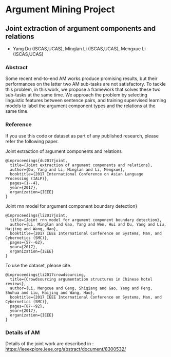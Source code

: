 # Argument Mining Project

## Joint extraction of argument components and relations
+ Yang Du (ISCAS,UCAS), Minglan Li (ISCAS,UCAS), Mengxue Li (ISCAS,UCAS)



### Abstract
Some recent end-to-end AM works produce promising results, but their performances on the latter two AM sub-tasks are not satisfactory. To tackle this problem, in this work, we propose a framework that solves these two sub-tasks at the same time. We approach the problem by selecting linguistic features between sentence pairs, and training supervised learning models to label the argument component types and the relations at the same time. 

### Reference
If you use this code or dataset as part of any published research, please refer the following paper.

Joint extraction of argument components and relations
```
@inproceedings{du2017joint,
  title={Joint extraction of argument components and relations},
  author={Du, Yang and Li, Minglan and Li, Mengxue},
  booktitle={2017 International Conference on Asian Language Processing (IALP)},
  pages={1--4},
  year={2017},
  organization={IEEE}
}
```

Joint rnn model for argument component boundary detection}
```
@inproceedings{li2017joint,
  title={Joint rnn model for argument component boundary detection},
  author={Li, Minglan and Gao, Yang and Wen, Hui and Du, Yang and Liu, Haijing and Wang, Hao},
  booktitle={2017 IEEE International Conference on Systems, Man, and Cybernetics (SMC)},
  pages={57--62},
  year={2017},
  organization={IEEE}
}
```

To use the dataset, please cite.
```
@inproceedings{li2017crowdsourcing,
  title={Crowdsourcing argumentation structures in Chinese hotel reviews},
  author={Li, Mengxue and Geng, Shiqiang and Gao, Yang and Peng, Shuhua and Liu, Haijing and Wang, Hao},
  booktitle={2017 IEEE International Conference on Systems, Man, and Cybernetics (SMC)},
  pages={87--92},
  year={2017},
  organization={IEEE}
}
```


### Details of AM
Details of the joint work are described in : https://ieeexplore.ieee.org/abstract/document/8300532/
